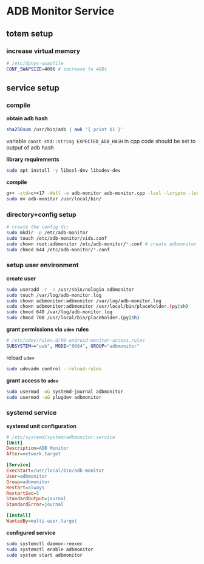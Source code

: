 # ADB Monitor Service

## totem setup

### increase virtual memory

```bash
# /etc/dphys-swapfile
CONF_SWAPSIZE=4096 # increase to 4GBs
```


## service setup

### compile

**obtain adb hash**
```bash
sha256sum /usr/bin/adb | awk '{ print $1 }'
```

variable `const std::string EXPECTED_ADB_HASH` in cpp code should be set to output of adb hash

**library requirements**
```bash
sudo apt install -y libssl-dev libudev-dev
```

**compile**
```bash
g++ -std=c++17 -Wall -o adb-monitor adb-monitor.cpp -lssl -lcrypto -ludev
sudo mv adb-monitor /usr/local/bin/
```

### directory+config setup
```bash
# create the config dir
sudo mkdir -p /etc/adb-monitor
sudo touch /etc/adb-monitor/vids.conf
sudo chown root:adbmonitor /etc/adb-monitor/*.conf # create adbmonitor user prior to this step
sudo chmod 644 /etc/adb-monitor/*.conf
```

### setup user environment

**create user**
```bash
sudo useradd -r -s /usr/sbin/nologin adbmonitor
sudo touch /var/log/adb-monitor.log
sudo chown adbmonitor:adbmonitor /var/log/adb-monitor.log
sudo chown adbmonitor:adbmonitor /usr/local/bin/placeholder.(py|sh)
sudo chmod 640 /var/log/adb-monitor.log
sudo chmod 700 /usr/local/bin/placeholder.(py|sh)
```

**grant permissions via `udev` rules**
```bash
# /etc/udev/rules.d/99-android-monitor-access.rules
SUBSYSTEM=="usb", MODE="0664", GROUP="adbmonitor"
```

reload `udev`
```bash
sudo udevadm control --reload-rules
```

**grant access to `udev`**
```bash
sudo usermod -aG systemd-journal adbmonitor
sudo usermod -aG plugdev adbmonitor
```

### systemd service

**systemd unit configuration**

```ini
# /etc/systemd/system/adbmonitor.service
[Unit]
Description=ADB Monitor
After=network.target

[Service]
ExecStart=/usr/local/bin/adb-monitor
User=adbmonitor
Group=adbmonitor
Restart=always
RestartSec=5
StandardOutput=journal
StandardError=journal

[Install]
WantedBy=multi-user.target
```

**configured service**
```bash
sudo systemctl daemon-reexec
sudo systemctl enable adbmonitor
sudo system start adbmonitor
```